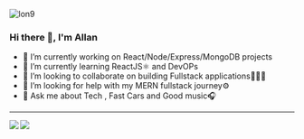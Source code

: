 <p align="left"> <img src="https://komarev.com/ghpvc/?username=allanetizen9&label=Profile%20views&color=0e75b6&style=flat" alt="lon9" /> </p>


### Hi there 👋, I'm Allan 







<!--
**Allanetizen/Allanetizen** is a ✨ _special_ ✨ repository because its `README.md` (this file) appears on your GitHub profile.

Here are some ideas to get you started:


- 📫 How to reach me: ...
- 😄 Pronouns: ...
- ⚡ Fun fact: ...
-->

- 🔭 I’m currently working on React/Node/Express/MongoDB projects
- 🌱 I’m currently learning ReactJS⚛️ and DevOPs
- 👯 I’m looking to collaborate on building Fullstack applications🧑🏿‍💻
- 🤔 I’m looking for help with my MERN fullstack journey⚙️
- 💬 Ask me about Tech , Fast Cars and Good music🎧
- ------------------------------------------------------





<a href="https://lon9.github.io">
<img align="left" src="https://github-readme-stats.vercel.app/api?username=allanetizen&count_private=true&show_icons=true&theme=dark" />
</a>
<a href="https://lon9.github.io">
<img align="left" src="https://github-readme-stats.vercel.app/api/top-langs/?username=allanetizen&theme=dark&hide=html" />
</a>




